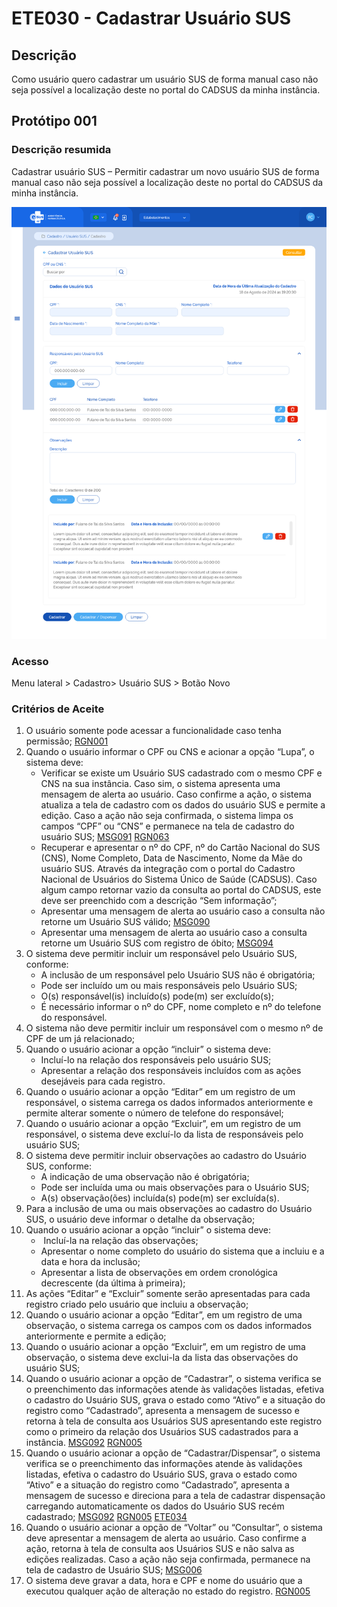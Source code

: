 # ETE030 - Cadastrar Usuário SUS <!-- Fiz algumas atualizações, mas falta o docx com todas as atualizações -->

## Descrição 
Como usuário quero cadastrar um usuário SUS de forma manual caso não seja possível a localização deste no portal do CADSUS da minha instância.  

## Protótipo 001

### Descrição resumida 
Cadastrar usuário SUS – Permitir cadastrar um novo usuário SUS de forma manual caso não seja possível a localização deste no portal do CADSUS da minha instância.

![alt text](../imagens/ete-030-prot-001.png) <!-- Não sei se já foi alterada -->

### Acesso 
Menu lateral > Cadastro> Usuário SUS > Botão Novo 

### Critérios de Aceite 
1. O usuário somente pode acessar a funcionalidade caso tenha permissão; [RGN001](DocumentoDeRegrasv2.md#rgn001) 
2. Quando o usuário informar o CPF ou CNS e acionar a opção “Lupa”, o sistema deve: 
      * Verificar se existe um Usuário SUS cadastrado com o mesmo CPF e CNS na sua instância. Caso sim, o sistema apresenta uma mensagem de alerta ao usuário. Caso confirme a ação, o sistema atualiza a tela de cadastro com os dados do usuário SUS e permite a edição. Caso a ação não seja confirmada, o sistema limpa os campos “CPF” ou “CNS” e permanece na tela de cadastro do usuário SUS; [MSG091](DocumentoDeMensagensv2.md#msg091) [RGN063](DocumentoDeRegrasv2.md#rgn063) 
      * Recuperar e apresentar o nº do CPF, nº do Cartão Nacional do SUS (CNS), Nome Completo, Data de Nascimento, Nome da Mãe do usuário SUS. Através da integração com o portal do Cadastro Nacional de Usuários do Sistema Único de Saúde (CADSUS). Caso algum campo retornar vazio da consulta ao portal do CADSUS, este deve ser preenchido com a descrição “Sem informação”; 
      * Apresentar uma mensagem de alerta ao usuário caso a consulta não retorne um Usuário SUS válido; [MSG090](DocumentoDeMensagensv2.md#msg090) 
      * Apresentar uma mensagem de alerta ao usuário caso a consulta retorne um Usuário SUS com registro de óbito; [MSG094](DocumentoDeMensagensv2.md#msg094) 
3. O sistema deve permitir incluir um responsável pelo Usuário SUS, conforme: 
      * A inclusão de um responsável pelo Usuário SUS não é obrigatória; 
      * Pode ser incluído um ou mais responsáveis pelo Usuário SUS; 
      * O(s) responsável(is) incluído(s) pode(m) ser excluído(s); 
      * É necessário informar o nº do CPF, nome completo e nº do telefone do responsável. 
4. O sistema não deve permitir incluir um responsável com o mesmo nº de CPF de um já relacionado;
5. Quando o usuário acionar a opção “incluir” o sistema deve: 
      * Incluí-lo na relação dos responsáveis pelo usuário SUS; 
      * Apresentar a relação dos responsáveis incluídos com as ações desejáveis para cada registro. 
6. Quando o usuário acionar a opção “Editar” em um registro de um responsável, o sistema carrega os dados informados anteriormente e permite alterar somente o número de telefone do responsável; 
7. Quando o usuário acionar a opção “Excluir”, em um registro de um responsável, o sistema deve excluí-lo da lista de responsáveis pelo usuário SUS; 
8. O sistema deve permitir incluir observações ao cadastro do Usuário SUS, conforme: 
      * A indicação de uma observação não é obrigatória; 
      * Pode ser incluída uma ou mais observações para o Usuário SUS; 
      * A(s) observação(ões) incluída(s) pode(m) ser excluída(s).
9. Para a inclusão de uma ou mais observações ao cadastro do Usuário SUS, o usuário deve informar o detalhe da observação; 
10. Quando o usuário acionar a opção “incluir” o sistema deve: 
    *  Incluí-la na relação das observações; 
    * Apresentar o nome completo do usuário do sistema que a incluiu e a data e hora da inclusão;
    * Apresentar a lista de observações em ordem cronológica decrescente (da última à primeira); 
11. As ações “Editar” e “Excluir” somente serão apresentadas para cada registro criado pelo usuário que incluiu a observação; 
12. Quando o usuário acionar a opção “Editar”, em um registro de uma observação, o sistema carrega os campos com os dados informados anteriormente e permite a edição; 
13. Quando o usuário acionar a opção “Excluir”, em um registro de uma observação, o sistema deve exclui-la da lista das observações do usuário SUS; 
14. Quando o usuário acionar a opção de “Cadastrar”, o sistema verifica se o preenchimento das informações atende às validações listadas, efetiva o cadastro do Usuário SUS, grava o estado como “Ativo” e a situação do registro como “Cadastrado”, apresenta a mensagem de sucesso e retorna à tela de consulta aos Usuários SUS apresentando este registro como o primeiro da relação dos Usuários SUS cadastrados para a instância. [MSG092](DocumentoDeMensagensv2.md#msg092) [RGN005](DocumentoDeRegrasv2.md#rgn005) 
15. Quando o usuário acionar a opção de “Cadastrar/Dispensar”, o sistema verifica se o preenchimento das informações atende às validações listadas, efetiva o cadastro do Usuário SUS, grava o estado como “Ativo” e a situação do registro como “Cadastrado”, apresenta a mensagem de sucesso e direciona para a tela de cadastrar dispensação carregando automaticamente os dados do Usuário SUS recém cadastrado; [MSG092](DocumentoDeMensagensv2.md#msg092) [RGN005](DocumentoDeRegrasv2.md#rgn005) [ETE034](ETE034.md)
16. Quando o usuário acionar a opção de “Voltar” ou “Consultar”, o sistema deve apresentar a mensagem de alerta ao usuário. Caso confirme a ação, retorna à tela de consulta aos Usuários SUS e não salva as edições realizadas. Caso a ação não seja confirmada, permanece na tela de cadastro de Usuário SUS; [MSG006](DocumentoDeMensagensv2.md#msg006) 
17. O sistema deve gravar a data, hora e CPF e nome do usuário que a executou qualquer ação de alteração no estado do registro. [RGN005](DocumentoDeRegrasv2.md#rgn005) 